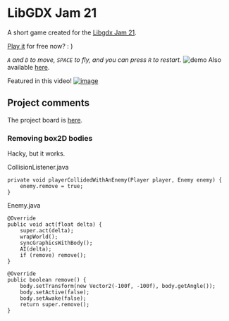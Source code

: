# LibGDX Jam 21
A short game created for the [Libgdx Jam 21](https://itch.io/jam/libgdx-jam-21).

[Play it](https://sandramoen.itch.io/pig-joust) for free now? : )

_`A` and `D` to move, `SPACE` to fly, and you can press `R` to restart._
![demo](https://user-images.githubusercontent.com/4059636/175880979-05871499-8461-4df5-ab79-446ed0ff7dba.gif)
Also available [here](https://slideshow776.github.io/LibGDX-Jam-21/).

Featured in this video!
[![image](https://user-images.githubusercontent.com/4059636/177534239-2ee79c8a-7e4e-460d-8c6f-d07a49b29b7f.png)](https://youtu.be/CEamuhDWML8?t=4192)


## Project comments
The project board is [here](https://github.com/Slideshow776/LibGDX-Jam-21/projects/1).

### Removing box2D bodies
Hacky, but it works.

CollisionListener.java
```
private void playerCollidedWithAnEnemy(Player player, Enemy enemy) {
    enemy.remove = true;
}
```

Enemy.java
```
@Override
public void act(float delta) {
    super.act(delta);
    wrapWorld();
    syncGraphicsWithBody();
    AI(delta);
    if (remove) remove();
}

@Override
public boolean remove() {
    body.setTransform(new Vector2(-100f, -100f), body.getAngle());
    body.setActive(false);
    body.setAwake(false);
    return super.remove();
}
```
